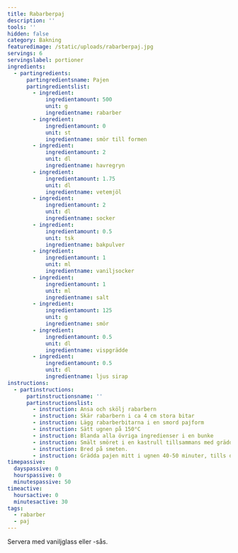 ```yaml
---
title: Rabarberpaj
description: ''
tools: ''
hidden: false
category: Bakning
featuredimage: /static/uploads/rabarberpaj.jpg
servings: 6
servingslabel: portioner
ingredients:
  - partingredients:
      partingredientsname: Pajen
      partingredientslist:
        - ingredient:
            ingredientamount: 500
            unit: g
            ingredientname: rabarber
        - ingredient:
            ingredientamount: 0
            unit: st
            ingredientname: smör till formen
        - ingredient:
            ingredientamount: 2
            unit: dl
            ingredientname: havregryn
        - ingredient:
            ingredientamount: 1.75
            unit: dl
            ingredientname: vetemjöl
        - ingredient:
            ingredientamount: 2
            unit: dl
            ingredientname: socker
        - ingredient:
            ingredientamount: 0.5
            unit: tsk
            ingredientname: bakpulver
        - ingredient:
            ingredientamount: 1
            unit: ml
            ingredientname: vaniljsocker
        - ingredient:
            ingredientamount: 1
            unit: ml
            ingredientname: salt
        - ingredient:
            ingredientamount: 125
            unit: g
            ingredientname: smör
        - ingredient:
            ingredientamount: 0.5
            unit: dl
            ingredientname: vispgrädde
        - ingredient:
            ingredientamount: 0.5
            unit: dl
            ingredientname: ljus sirap
instructions:
  - partinstructions:
      partinstructionsname: ''
      partinstructionslist:
        - instruction: Ansa och skölj rabarbern
        - instruction: Skär rabarbern i ca 4 cm stora bitar
        - instruction: Lägg rabarberbitarna i en smord pajform
        - instruction: Sätt ugnen på 150°C
        - instruction: Blanda alla övriga ingredienser i en bunke
        - instruction: Smält smöret i en kastrull tillsammans med grädde och sirap. Blanda ner de torra ingredienserna.
        - instruction: Bred på smeten.
        - instruction: Grädda pajen mitt i ugnen 40-50 minuter, tills den fått färg.
timepassive:
  dayspassive: 0
  hourspassive: 0
  minutespassive: 50
timeactive:
  hoursactive: 0
  minutesactive: 30
tags:
  - rabarber
  - paj
---
```


Servera med vaniljglass eller -sås.
